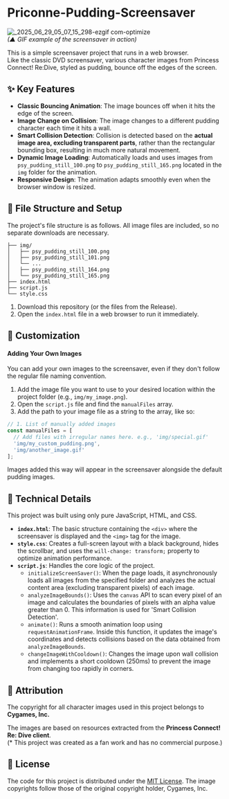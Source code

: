 # Priconne-Pudding-Screensaver

![_2025_06_29_05_07_15_298-ezgif com-optimize](https://github.com/user-attachments/assets/ada858d5-4c10-49c7-9f9f-272feb30f8c5)<br>
*(▲ GIF example of the screensaver in action)*

This is a simple screensaver project that runs in a web browser.<br>
Like the classic DVD screensaver, various character images from Princess Connect! Re:Dive, styled as pudding, bounce off the edges of the screen.

## ✨ Key Features
*   **Classic Bouncing Animation**: The image bounces off when it hits the edge of the screen.
*   **Image Change on Collision**: The image changes to a different pudding character each time it hits a wall.
*   **Smart Collision Detection**: Collision is detected based on the **actual image area, excluding transparent parts**, rather than the rectangular bounding box, resulting in much more natural movement.
*   **Dynamic Image Loading**: Automatically loads and uses images from `psy_pudding_still_100.png` to `psy_pudding_still_165.png` located in the `img` folder for the animation.
*   **Responsive Design**: The animation adapts smoothly even when the browser window is resized.

## 📂 File Structure and Setup
The project's file structure is as follows. All image files are included, so no separate downloads are necessary.

```
├── img/
│   ├── psy_pudding_still_100.png
│   ├── psy_pudding_still_101.png
│   └── ...
│   ├── psy_pudding_still_164.png
│   └── psy_pudding_still_165.png
├── index.html
├── script.js
└── style.css
```

1.  Download this repository (or the files from the Release).
2.  Open the `index.html` file in a web browser to run it immediately.

## 🎨 Customization

#### Adding Your Own Images
You can add your own images to the screensaver, even if they don't follow the regular file naming convention.

1.  Add the image file you want to use to your desired location within the project folder (e.g., `img/my_image.png`).
2.  Open the `script.js` file and find the `manualFiles` array.
3.  Add the path to your image file as a string to the array, like so:

```javascript
// 1. List of manually added images
const manualFiles = [
  // Add files with irregular names here. e.g., 'img/special.gif'
  'img/my_custom_pudding.png',
  'img/another_image.gif'
];
```
Images added this way will appear in the screensaver alongside the default pudding images.

## 🔧 Technical Details

This project was built using only pure JavaScript, HTML, and CSS.

*   **`index.html`**: The basic structure containing the `<div>` where the screensaver is displayed and the `<img>` tag for the image.
*   **`style.css`**: Creates a full-screen layout with a black background, hides the scrollbar, and uses the `will-change: transform;` property to optimize animation performance.
*   **`script.js`**: Handles the core logic of the project.
    *   `initializeScreenSaver()`: When the page loads, it asynchronously loads all images from the specified folder and analyzes the actual content area (excluding transparent pixels) of each image.
    *   `analyzeImageBounds()`: Uses the `canvas` API to scan every pixel of an image and calculates the boundaries of pixels with an alpha value greater than 0. This information is used for 'Smart Collision Detection'.
    *   `animate()`: Runs a smooth animation loop using `requestAnimationFrame`. Inside this function, it updates the image's coordinates and detects collisions based on the data obtained from `analyzeImageBounds`.
    *   `changeImageWithCooldown()`: Changes the image upon wall collision and implements a short cooldown (250ms) to prevent the image from changing too rapidly in corners.

## 📜 Attribution

The copyright for all character images used in this project belongs to **Cygames, Inc.**

The images are based on resources extracted from the **Princess Connect! Re: Dive client**.<br>
(* This project was created as a fan work and has no commercial purpose.)

## 📄 License

The code for this project is distributed under the [MIT License](LICENSE). The image copyrights follow those of the original copyright holder, Cygames, Inc.
